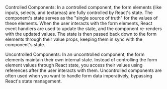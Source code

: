 Controlled Components:
In a controlled component, the form elements (like inputs, selects, and textareas) are fully controlled by React's state. The component's state serves as the "single source of truth" for the values of these elements. When the user interacts with the form elements, React event handlers are used to update the state, and the component re-renders with the updated values. The state is then passed back down to the form elements through their value props, keeping them in sync with the component's state.



Uncontrolled Components:
In an uncontrolled component, the form elements maintain their own internal state. Instead of controlling the form element values through React state, you access their values using references after the user interacts with them. Uncontrolled components are often used when you want to handle form data imperatively, bypassing React's state management.